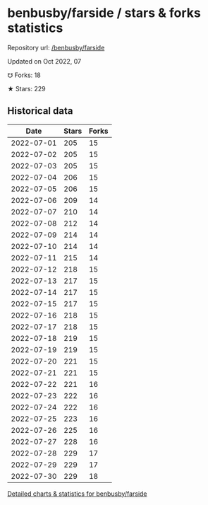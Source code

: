 # benbusby/farside / stars & forks statistics

Repository url: [/benbusby/farside](https://github.com/benbusby/farside)

Updated on Oct 2022, 07

☋ Forks: 18

★ Stars: 229

## Historical data
| Date | Stars | Forks |
|------|-------|-------|
| 2022-07-01 | 205 | 15 | 
| 2022-07-02 | 205 | 15 | 
| 2022-07-03 | 205 | 15 | 
| 2022-07-04 | 206 | 15 | 
| 2022-07-05 | 206 | 15 | 
| 2022-07-06 | 209 | 14 | 
| 2022-07-07 | 210 | 14 | 
| 2022-07-08 | 212 | 14 | 
| 2022-07-09 | 214 | 14 | 
| 2022-07-10 | 214 | 14 | 
| 2022-07-11 | 215 | 14 | 
| 2022-07-12 | 218 | 15 | 
| 2022-07-13 | 217 | 15 | 
| 2022-07-14 | 217 | 15 | 
| 2022-07-15 | 217 | 15 | 
| 2022-07-16 | 218 | 15 | 
| 2022-07-17 | 218 | 15 | 
| 2022-07-18 | 219 | 15 | 
| 2022-07-19 | 219 | 15 | 
| 2022-07-20 | 221 | 15 | 
| 2022-07-21 | 221 | 15 | 
| 2022-07-22 | 221 | 16 | 
| 2022-07-23 | 222 | 16 | 
| 2022-07-24 | 222 | 16 | 
| 2022-07-25 | 223 | 16 | 
| 2022-07-26 | 225 | 16 | 
| 2022-07-27 | 228 | 16 | 
| 2022-07-28 | 229 | 17 | 
| 2022-07-29 | 229 | 17 | 
| 2022-07-30 | 229 | 18 | 


[Detailed charts & statistics for benbusby/farside](https://reviewgithub.com/rep/benbusby/farside)

